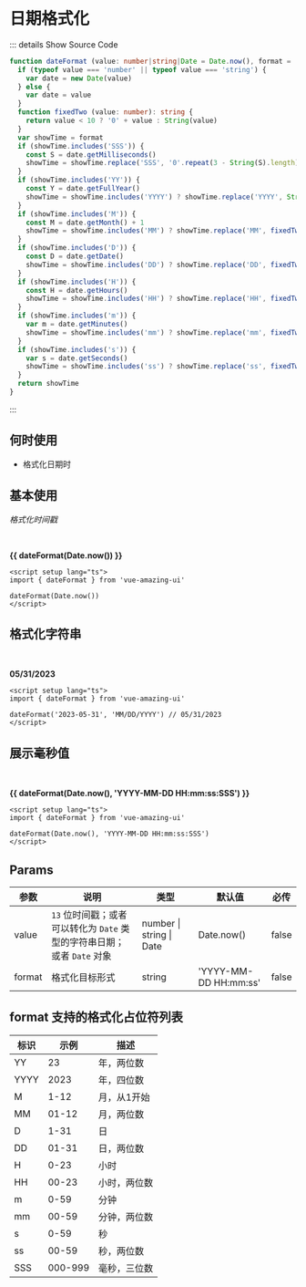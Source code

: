 # 日期格式化<BackTop />

::: details  Show Source Code

```ts
function dateFormat (value: number|string|Date = Date.now(), format = 'YYYY-MM-DD HH:mm:ss'): string {
  if (typeof value === 'number' || typeof value === 'string') {
    var date = new Date(value)
  } else {
    var date = value
  }
  function fixedTwo (value: number): string {
    return value < 10 ? '0' + value : String(value)
  }
  var showTime = format
  if (showTime.includes('SSS')) {
    const S = date.getMilliseconds()
    showTime = showTime.replace('SSS', '0'.repeat(3 - String(S).length) + S)
  }
  if (showTime.includes('YY')) {
    const Y = date.getFullYear()
    showTime = showTime.includes('YYYY') ? showTime.replace('YYYY', String(Y)) : showTime.replace('YY', String(Y).slice(2, 4))
  }
  if (showTime.includes('M')) {
    const M = date.getMonth() + 1
    showTime = showTime.includes('MM') ? showTime.replace('MM', fixedTwo(M)) : showTime.replace('M', String(M))
  }
  if (showTime.includes('D')) {
    const D = date.getDate()
    showTime = showTime.includes('DD') ? showTime.replace('DD', fixedTwo(D)) : showTime.replace('D', String(D))
  }
  if (showTime.includes('H')) {
    const H = date.getHours()
    showTime = showTime.includes('HH') ? showTime.replace('HH', fixedTwo(H)) : showTime.replace('H', String(H))
  }
  if (showTime.includes('m')) {
    var m = date.getMinutes()
    showTime = showTime.includes('mm') ? showTime.replace('mm', fixedTwo(m)) : showTime.replace('m', String(m))
  }
  if (showTime.includes('s')) {
    var s = date.getSeconds()
    showTime = showTime.includes('ss') ? showTime.replace('ss', fixedTwo(s)) : showTime.replace('s', String(s))
  }
  return showTime
}
```

:::

## 何时使用

- 格式化日期时

<script setup lang="ts">
import { dateFormat } from 'vue-amazing-ui'
</script>

## 基本使用

*格式化时间戳*

<br/>

**{{ dateFormat(Date.now()) }}**

```vue
<script setup lang="ts">
import { dateFormat } from 'vue-amazing-ui'

dateFormat(Date.now())
</script>
```

## 格式化字符串

<br/>

**05/31/2023**

```vue
<script setup lang="ts">
import { dateFormat } from 'vue-amazing-ui'

dateFormat('2023-05-31', 'MM/DD/YYYY') // 05/31/2023
</script>
```

## 展示毫秒值

<br/>

**{{ dateFormat(Date.now(), 'YYYY-MM-DD HH:mm:ss:SSS') }}**

```vue
<script setup lang="ts">
import { dateFormat } from 'vue-amazing-ui'

dateFormat(Date.now(), 'YYYY-MM-DD HH:mm:ss:SSS')
</script>
```

## Params

参数 | 说明 | 类型 | 默认值 | 必传
-- | -- | -- | -- | --
value | `13` 位时间戳；或者可以转化为 `Date` 类型的字符串日期；或者 `Date` 对象 | number &#124; string &#124; Date | Date.now() | false
format | 格式化目标形式 | string | 'YYYY-MM-DD HH:mm:ss' | false

## format 支持的格式化占位符列表

标识 | 示例 | 描述
-- | -- | --
YY | 23 | 年，两位数
YYYY | 2023 | 年，四位数
M | 1-12 | 月，从1开始
MM | 01-12 | 月，两位数
D | 1-31 | 日
DD | 01-31 | 日，两位数
H | 0-23 | 小时
HH | 00-23 | 小时，两位数
m | 0-59 | 分钟
mm | 00-59 | 分钟，两位数
s | 0-59 | 秒
ss | 00-59 | 秒，两位数
SSS | 000-999 |毫秒，三位数
